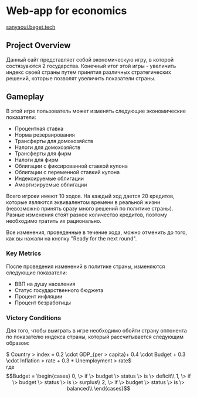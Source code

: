 # Web-app for economics

[sanyaoui.beget.tech](sanyaoui.beget.tech)

## Project Overview

Данный сайт представляет собой экономическую игру, в которой состязуаются 2 государства. Конечный итог этой игры - увеличить индекс своей страны путем принятия различных стратегических решений, которые позволят увеличить показатели страны. 

## Gameplay

В этой игре пользователь может изменять следующие экономические показатели:

- Процентная ставка
- Норма резервирования
- Трансферты для домохозяйств
- Налоги для домохозяйств
- Трансферты для фирм
- Налоги для фирм
- Облигации с фиксированной ставкой купона
- Облигации с переменной ставкий купона
- Индексируемые облигации
- Амортизируемые облигации


Всего игроки имеют 10 ходов. На каждый ход дается 20 кредитов, которые являются эквивалентом времени в реальной жизни (невозможно принять сразу много решений по политике страны). Разные изменения стоят разное количество кредитов, поэтому необходимо тратить их рационально. 

Все изменения, проведенные в течение хода, можно отменить до того, как вы нажали на кнопку "Ready for the next round".
### Key Metrics

После проведения изменений в политике страны, изменяются следующие показатели:

- ВВП на душу населения
- Статус государственного бюджета
- Процент инфляции
- Процент безработицы

### Victory Conditions

Для того, чтобы выиграть в игре необходимо обойти страну оппонента по показателю индекса страны, который рассчитывается следующим образом:

$ Country \> index = 0.2 \cdot GDP_{per \> capita}+ 0.4 \cdot Budget + 0.3 \cdot Inflation \> rate + 0.3 * Unemployment \> rate$ \
где 
$$Budget = \begin{cases} 
0, \> if \> budget \> status \> is \> deficit\\
1, \> if \> budget \> status \> is \> surplus\\
2, \> if \> budget \> status \> is \> balanced\\
\end{cases}$$
